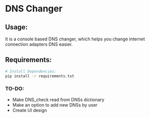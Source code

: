 # DNS Changer
## Usage:
It is a console based DNS changer, which helps you change internet connection adapters DNS easier.

## Requirements:

```bash
# Install Dependencies:
pip install -r requirements.txt
```

### TO-DO:
* Make DNS_check read from DNSs dictionary
* Make an option to add new DNSs by user
* Create UI design

